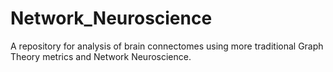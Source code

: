 # Network_Neuroscience

A repository for analysis of brain connectomes using more traditional Graph Theory metrics and Network Neuroscience.
